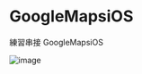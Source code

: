 # GoogleMapsiOS
練習串接 GoogleMapsiOS

![image](https://github.com/kkylelu/GoogleMapsiOS/blob/05e91f7363234c348f8e50c220f5e90893d6b2e9/2023-08-21%20at%2019.07.17.gif)
